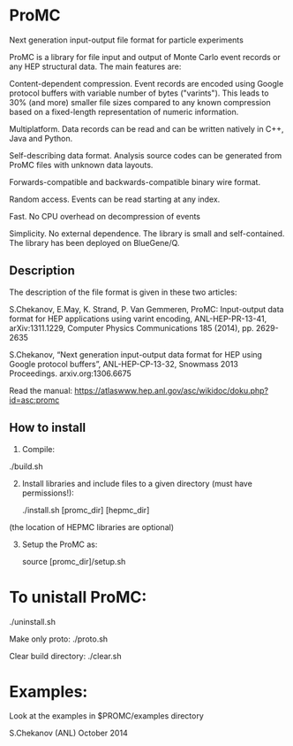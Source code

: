 # ProMC
Next generation input-output file format  for particle experiments


ProMC is a library for file input and output of Monte Carlo event records or any HEP structural data. The main features are:

Content-dependent compression. Event records are encoded using Google protocol buffers with variable number of bytes ("varints"). 
This leads to 30% (and more) smaller file sizes compared to any known compression based on a fixed-length representation of numeric information.

Multiplatform. Data records can be read and can be written natively in C++, Java and Python.

Self-describing data format. Analysis source codes can be generated from ProMC files with unknown data layouts.

Forwards-compatible and backwards-compatible binary wire format.

Random access. Events can be read starting at any index.

Fast. No CPU overhead on decompression of events

Simplicity. No external dependence. The library is small and self-contained. The library has been deployed on BlueGene/Q.



<h2>Description</h2>
The description of the file format is given in these two articles:

S.Chekanov, E.May, K. Strand, P. Van Gemmeren, 
ProMC: Input-output data format for HEP applications using varint encoding, 
ANL-HEP-PR-13-41, arXiv:1311.1229, Computer Physics Communications 185 (2014), pp. 2629-2635

S.Chekanov, “Next generation input-output data format for HEP using Google protocol buffers”, 
ANL-HEP-CP-13-32, Snowmass 2013 Proceedings. arxiv.org:1306.6675


Read the manual: https://atlaswww.hep.anl.gov/asc/wikidoc/doku.php?id=asc:promc


<h2>How to install</h2>

1) Compile:

  ./build.sh

2) Install libraries and include files to a 
   given directory (must have permissions!):

   ./install.sh [promc_dir] [hepmc_dir]


 (the location of HEPMC libraries are optional)


3) Setup the ProMC as:

   source  [promc_dir]/setup.sh



To unistall ProMC:
=================
./uninstall.sh



Make only proto:
./proto.sh


Clear build directory:
./clear.sh


Examples:
===============
Look at the examples in $PROMC/examples directory



S.Chekanov (ANL)
October 2014
